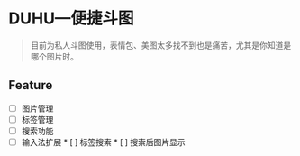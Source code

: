# DUHU—便捷斗图

> 目前为私人斗图使用，表情包、美图太多找不到也是痛苦，尤其是你知道是哪个图片时。

## Feature

* [ ] 图片管理
* [ ] 标签管理
* [ ] 搜索功能
* [ ] 输入法扩展
      * [ ] 标签搜索
      * [ ] 搜索后图片显示